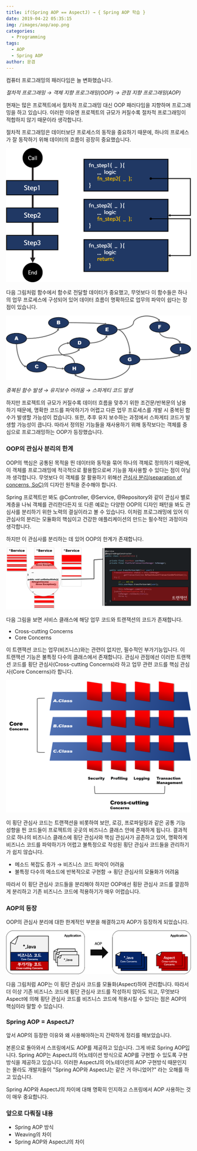 ```yaml
---
title: if(Spring AOP == AspectJ) → { Spring AOP 학습 }
date: 2019-04-22 05:35:15
img: /images/aop/aop.png
categories:
  - Programming
tags:
  - AOP
  - Spring AOP
author: 문겸
---
```


컴퓨터 프로그래밍의 패러다임은 늘 변화했습니다.

_절차적 프로그래밍 → 객체 지향 프로그래밍(OOP) → 관점 지향 프로그래밍(AOP)_

현재는 많은 프로젝트에서 절차적 프로그래밍 대신 OOP 패러다임을 지향하며 프로그래밍을 하고 있습니다. 이러한 이유엔 프로젝트의 규모가 커질수록 절차적 프로그래밍이 적합하지 않기 때문이라 생각합니다.

절차적 프로그래밍은 데이터보단 프로세스의 동작을 중요하기 때문에, 하나의 프로세스가 잘 동작하기 위해 데이터의 흐름이 굉장히 중요했습니다.

![proedural-flow](/images/aop/procedural-flow.png)

다음 그림처럼 함수에서 함수로 전달할 데이터가 중요했고, 무엇보다 이 함수들은 하나의 업무 프로세스에 구성되어 있어 데이터 흐름이 명확하므로 업무의 파악이 쉽다는 장점이 있습니다.

![proedural-flow](/images/aop/spaghetti-code.png)

_중복된 함수 발생 → 유지보수 어려움 → 스파게티 코드 발생_

하지만 프로젝트의 규모가 커질수록 데이터 흐름을 맞추기 위한 조건문/반복문의 남용하기 때문에, 명확한 코드를 파악하기가 어렵고 다른 업무 프로세스를 개발 시 중복된 함수가 발생할 가능성이 컸습니다. 또한, 추후 유지 보수하는 과정에서 스파게티 코드가 발생할 가능성이 큽니다. 따라서 정의된 기능들을 재사용하기 위해 동작보다는 객체를 중심으로 프로그래밍하는 OOP가 등장했습니다.

### OOP의 관심사 분리의 한계

OOP의 핵심은 공통된 목적을 띈 데이터와 동작을 묶어 하나의 객체로 정의하기 때문에, 이 객체를 프로그래밍에 적극적으로 활용함으로써 기능을 재사용할 수 있다는 점이 아닐까 생각합니다. 무엇보다 이 객체를 잘 활용하기 위해선 [관심사 분리(separation of concerns, SoC)](https://ko.wikipedia.org/wiki/%EA%B4%80%EC%8B%AC%EC%82%AC_%EB%B6%84%EB%A6%AC)의 디자인 원칙을 준수해야 합니다.

Spring 프로젝트만 봐도 @Controller, @Service, @Repository와 같이 관심사 별로 계층을 나눠 객체를 관리한다든지 또 다른 예로는 다양한 OOP의 디자인 패턴을 봐도 관심사를 분리하기 위한 노력의 결실이라고 볼 수 있습니다. 이처럼 프로그래밍에 있어 이 관심사의 분리는 모듈화의 핵심이고 건강한 애플리케이션의 만드는 필수적인 과정이라 생각합니다.

하지만 이 관심사를 분리하는 데 있어 OOP의 한계가 존재합니다.

![separation-of-concerns](/images/aop/separation-of-concerns.png)

다음 그림을 보면 서비스 클래스에 해당 업무 코드와 트랜잭션의 코드가 존재합니다.

- Cross-cutting Concerns
- Core Concerns

이 트랜잭션 코드는 업무(비즈니스)와는 관련이 없지만, 필수적인 부가기능입니다. 이 트랜잭션 기능은 불특정 다수의 클래스에서 존재합니다. 관심사 관점에선 이러한 트랜잭션 코드를 횡단 관심사(Cross-cutting Concerns)라 하고 업무 관련 코드를 핵심 관심사(Core Concerns)라 합니다.

![cross-cutting-concerns](/images/aop/cross-cutting-concerns.png)

이 횡단 관심사 코드는 트랜잭션을 비롯하여 보안, 로깅, 프로파일링과 같은 공통 기능 성향을 띈 코드들이 프로젝트의 곳곳의 비즈니스 클래스 안에 존재하게 됩니다. 결과적으로 하나의 비즈니스 클래스에 횡단 관심사와 핵심 관심사가 공존하고 있어, 명확하게 비즈니스 코드를 파악하기가 어렵고 불특정으로 작성된 횡단 관심사 코드들을 관리하기가 쉽지 않습니다.

- 메소드 복잡도 증가 → 비즈니스 코드 파악이 어려움
- 불특정 다수의 메소드에 반복적으로 구현함 → 횡단 관심사의 모듈화가 어려움

따라서 이 횡단 관심사 코드들을 분리해야 하지만 OOP에선 횡돤 관심사 코드를 깔끔하게 분리하고 기존 비즈니스 코드에 적용하기가 매우 어렵습니다.

### AOP의 등장

OOP의 관심사 분리에 대한 한계적인 부분을 해결하고자 AOP가 등장하게 되었습니다.

![aop-application](/images/aop/aop-application.png)

다음 그림처럼 AOP는 이 횡단 관심사 코드를 모듈화(Aspect)하여 관리합니다. 따라서 더 이상 기존 비즈니스 코드에 횡단 관심사 코드를 작성하지 않아도 되고, 무엇보다 Aspect에 의해 횡단 관심사 코드를 비즈니스 코드에 적용시킬 수 있다는 점은 AOP의 핵심이라 말할 수 있습니다.

### Spring AOP = AspectJ?

앞서 AOP의 등장한 이유와 왜 사용해야하는지 간략하게 정리를 해보았습니다.

본론으로 돌아와서 스프링에서도 AOP를 제공하고 있습니다. 그게 바로 Spring AOP입니다. Spring AOP는 AspectJ의 어노테이션 방식으로 AOP를 구현할 수 있도록 구현방식을 제공하고 있습니다. 이러한 AspectJ의 어노테이션의 AOP 구현방식 때문인지는 몰라도 개발자들이 "Spring AOP와 AspectJ는 같은 거 아니었어?" 라는 오해를 하고 있습니다.

Spring AOP와 AspectJ의 차이에 대해 명확히 인지하고 스프링에서 AOP 사용하는 것이 매우 중요합니다.

### 앞으로 다뤄질 내용

- Spring AOP 방식
- Weaving의 차이
- Spring AOP와 AspectJ의 차이
